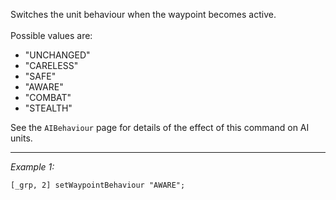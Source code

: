 Switches the unit behaviour when the waypoint becomes active.
<br>
<br>
Possible values are:
* "UNCHANGED"
* "CARELESS"
* "SAFE"
* "AWARE"
* "COMBAT"
* "STEALTH"

See the `AIBehaviour` page for details of the effect of this command on AI units.


---
*Example 1:*
```sqf
[_grp, 2] setWaypointBehaviour "AWARE";
```